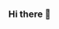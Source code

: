 ### Hi there 👋

<!--
**MC-EIU/MC-EIU** is a ✨ _special_ ✨ repository because its `README.md` (this file) appears on your GitHub profile.

Here are some ideas to get you started:

The features are shared now:

Baidu Link:
(https://pan.baidu.com/s/1gxxr81tVytFTW2UjfTrh-g)

Please connect with the author by email to obtain the extraction code once the paper acceptance results are announced.

-->
